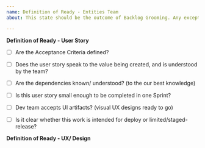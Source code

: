 ```yaml
---	
name: Definition of Ready - Entities Team
about: This state should be the outcome of Backlog Grooming. Any exceptions where a ticket doesn't meet this criteria requires buy-in from the scrum team as a whole.

---	
```




**Definition of Ready - User Story**
  
- [ ] Are the Acceptance Criteria defined?
- [ ] Does the user story speak to the value being created, and is understood by the team?
- [ ] Are the dependencies known/ understood? (to the our best knowledge)
- [ ] Is this user story small enough to be completed in one Sprint?
- [ ] Dev team accepts UI artifacts? (visual UX designs ready to go)
- [ ] Is it clear whether this work is intended for deploy or limited/staged-release?


**Definition of Ready - UX/ Design** 

